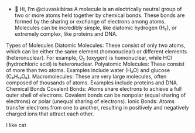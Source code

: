 - 👋 Hi, I’m @ciuvaskibiras A molecule is an electrically neutral group of two or more atoms held together by chemical bonds. These bonds are formed by the sharing or exchange of electrons among atoms. Molecules can be incredibly simple, like diatomic hydrogen (H₂), or extremely complex, like proteins and DNA.

Types of Molecules
Diatomic Molecules: These consist of only two atoms, which can be either the same element (homonuclear) or different elements (heteronuclear). For example, O₂ (oxygen) is homonuclear, while HCl (hydrochloric acid) is heteronuclear.
Polyatomic Molecules: These consist of more than two atoms. Examples include water (H₂O) and glucose (C₆H₁₂O₆).
Macromolecules: These are very large molecules, often composed of thousands of atoms. Examples include proteins and DNA.
Chemical Bonds
Covalent Bonds: Atoms share electrons to achieve a full outer shell of electrons. Covalent bonds can be nonpolar (equal sharing of electrons) or polar (unequal sharing of electrons).
Ionic Bonds: Atoms transfer electrons from one to another, resulting in positively and negatively charged ions that attract each other.

I like cat


